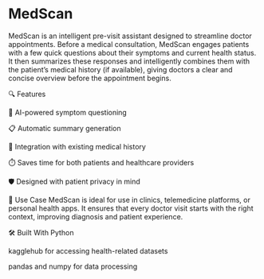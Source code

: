 # MedScan

MedScan is an intelligent pre-visit assistant designed to streamline doctor appointments. Before a medical consultation, MedScan engages patients with a few quick questions about their symptoms and current health status. It then summarizes these responses and intelligently combines them with the patient’s medical history (if available), giving doctors a clear and concise overview before the appointment begins.

🔍 Features

🤖 AI-powered symptom questioning

📋 Automatic summary generation

📁 Integration with existing medical history

⏱️ Saves time for both patients and healthcare providers

🛡️ Designed with patient privacy in mind

🚀 Use Case
MedScan is ideal for use in clinics, telemedicine platforms, or personal health apps. It ensures that every doctor visit starts with the right context, improving diagnosis and patient experience.

🛠️ Built With
Python

kagglehub for accessing health-related datasets

pandas and numpy for data processing

